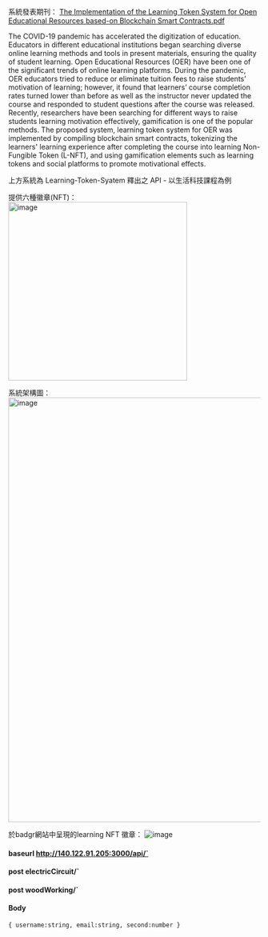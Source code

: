 系統發表期刊：
[The Implementation of the Learning Token System for Open Educational Resources based-on Blockchain Smart Contracts.pdf](https://github.com/nyy100604/Learning-Token-API/files/10710118/The.Implementation.of.the.Learning.Token.System.for.Open.Educational.Resources.based-on.Blockchain.Smart.Contracts.pdf)

The COVID-19 pandemic has accelerated the digitization of education. Educators in different educational institutions began searching diverse online learning methods and tools in present materials, ensuring the quality of student learning. Open Educational Resources (OER) have been one of the significant trends of online learning platforms. During the pandemic, OER educators tried to reduce or eliminate tuition fees to raise students’ motivation of learning; however, it found that learners’ course completion rates turned lower than before as well as the instructor never updated the course and responded to student questions after the course was released. Recently, researchers have been searching for different ways to raise students learning motivation effectively, gamification is one of the popular methods. The proposed system, learning token system for OER was implemented by compiling blockchain smart contracts, tokenizing the learners' learning experience after completing the course into learning Non-Fungible Token (L-NFT), and using gamification elements such as learning tokens and social platforms to promote motivational effects.

上方系統為 Learning-Token-Syatem 釋出之 API - 以生活科技課程為例

提供六種徽章(NFT)：  
<img width="357" alt="image" src="https://user-images.githubusercontent.com/85146178/218162827-f7305158-5e3a-4b46-8845-a4e0a302788f.png">

系統架構圖：  
<img width="849" alt="image" src="https://user-images.githubusercontent.com/85146178/218163579-534f3e45-8d42-4e39-ba05-efb818143500.png">

於badgr網站中呈現的learning NFT 徽章：
![image](https://user-images.githubusercontent.com/85146178/218164485-07ece0ed-d0dd-4eee-b26e-e0930e612bc4.png)

#### baseurl  http://140.122.91.205:3000/api/`

####   post  electricCircuit/`
####   post  woodWorking/`

####   Body
  `{
   username:string,
   email:string,
   second:number
   }` 

